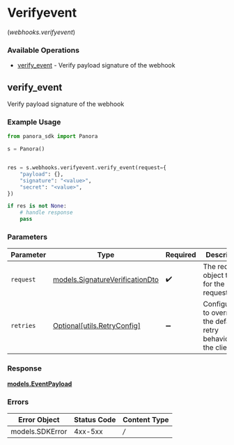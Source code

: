 # Verifyevent
(*webhooks.verifyevent*)

### Available Operations

* [verify_event](#verify_event) - Verify payload signature of the webhook

## verify_event

Verify payload signature of the webhook

### Example Usage

```python
from panora_sdk import Panora

s = Panora()


res = s.webhooks.verifyevent.verify_event(request={
    "payload": {},
    "signature": "<value>",
    "secret": "<value>",
})

if res is not None:
    # handle response
    pass

```

### Parameters

| Parameter                                                                   | Type                                                                        | Required                                                                    | Description                                                                 |
| --------------------------------------------------------------------------- | --------------------------------------------------------------------------- | --------------------------------------------------------------------------- | --------------------------------------------------------------------------- |
| `request`                                                                   | [models.SignatureVerificationDto](../../models/signatureverificationdto.md) | :heavy_check_mark:                                                          | The request object to use for the request.                                  |
| `retries`                                                                   | [Optional[utils.RetryConfig]](../../models/utils/retryconfig.md)            | :heavy_minus_sign:                                                          | Configuration to override the default retry behavior of the client.         |


### Response

**[models.EventPayload](../../models/eventpayload.md)**
### Errors

| Error Object    | Status Code     | Content Type    |
| --------------- | --------------- | --------------- |
| models.SDKError | 4xx-5xx         | */*             |
